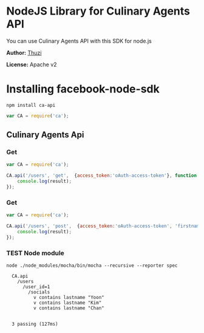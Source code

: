 # NodeJS Library for Culinary Agents API

You can use Culinary Agents API with this SDK for node.js

**Author:** [Thuzi](http://www.thuzi.com)

**License:** Apache v2

# Installing facebook-node-sdk

```
npm install ca-api
```

```javascript
var CA = require('ca');
```

## Culinary Agents Api

### Get

```js
var CA = require('ca');

CA.api('/users', 'get',  {access_token:'oAuth-access-token'}, function (result) {
    console.log(result);
});
```


### Get

```js
var CA = require('ca');

CA.api('/users', 'post',  {access_token:'oAuth-access-token', 'firstname':'Jun', 'lastname':'Yoon'}, function (result) {
    console.log(result);
});
```


### TEST Node module
```ca
node ./node_modules/mocha/bin/mocha --recursive --reporter spec
```
```result
  CA.api
    /users
      /user_id=1
        /socials
          v contains lastname "Yoon"
          v contains lastname "Kim"
          v contains lastname "Chan"


  3 passing (127ms)
```
